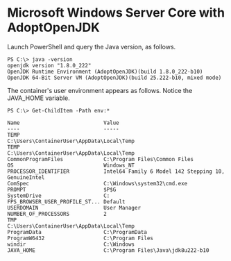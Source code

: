 # Microsoft Windows Server Core with AdoptOpenJDK

Launch PowerShell and query the Java version, as follows.

    PS C:\> java -version
    openjdk version "1.8.0_222"
    OpenJDK Runtime Environment (AdoptOpenJDK)(build 1.8.0_222-b10)
    OpenJDK 64-Bit Server VM (AdoptOpenJDK)(build 25.222-b10, mixed mode)

The container's user environment appears as follows. Notice the JAVA_HOME variable.

    PS C:\> Get-ChildItem -Path env:*

    Name                           Value
    ----                           -----
    TEMP                           C:\Users\ContainerUser\AppData\Local\Temp
    TEMP                           C:\Users\ContainerUser\AppData\Local\Temp
    CommonProgramFiles             C:\Program Files\Common Files
    OS                             Windows_NT
    PROCESSOR_IDENTIFIER           Intel64 Family 6 Model 142 Stepping 10, GenuineIntel
    ComSpec                        C:\Windows\system32\cmd.exe
    PROMPT                         $P$G
    SystemDrive                    C:
    FPS_BROWSER_USER_PROFILE_ST... Default
    USERDOMAIN                     User Manager
    NUMBER_OF_PROCESSORS           2
    TMP                            C:\Users\ContainerUser\AppData\Local\Temp
    ProgramData                    C:\ProgramData
    ProgramW6432                   C:\Program Files
    windir                         C:\Windows
    JAVA_HOME                      C:\Program Files\Java\jdk8u222-b10
